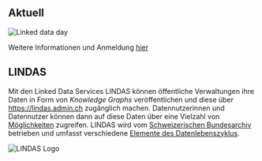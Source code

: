 ## Aktuell

![Linked data day](/static-assets/img/Linked-data-day-2025.png)

Weitere Informationen und Anmeldung [hier](https://www.bfh.ch/wirtschaft/de/aktuell/fachveranstaltungen/linked-data-day-2025/)

## LINDAS

Mit den Linked Data Services LINDAS können öffentliche Verwaltungen ihre Daten in Form von *Knowledge Graphs* veröffentlichen und diese über https://lindas.admin.ch zugänglich machen. Datennutzerinnen und Datennutzer können dann auf diese Daten über eine Vielzahl von [Möglichkeiten](/data-usage/data-usage-types) zugreifen. LINDAS wird vom [Schweizerischen Bundesarchiv](https://www.bar.admin.ch/bar/de/home.html) betrieben und umfasst verschiedene [Elemente des Datenlebenszyklus](/ecosystem/LINDAS-ecosystem).

![LINDAS Logo](/static-assets/img/lindaslogo_web.png)
